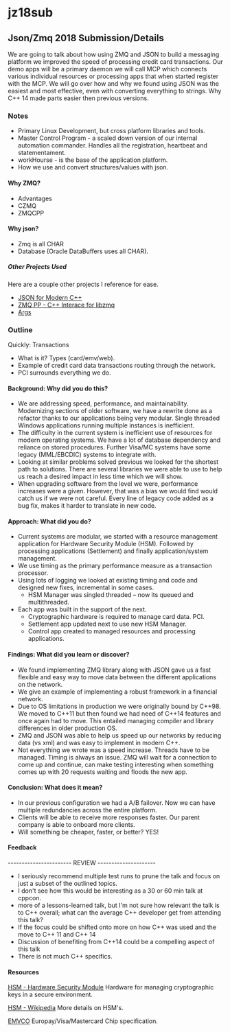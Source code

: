 # jz18sub
## Json/Zmq 2018 Submission/Details ##

We are going to talk about how using ZMQ and JSON to build a messaging platform we improved the speed of processing credit card transactions.
Our demo apps will be a primary daemon we will call MCP which connects various individual resources or processing apps that when started register with the MCP.
We will go over how and why we found using JSON was the easiest and most effective, even with converting everything to strings.
Why C++ 14 made parts easier then previous versions.


### Notes ###
- Primary Linux Development, but cross platform libraries and tools.
- Master Control Program - a scaled down version of our internal automation commander.  Handles all the registration, heartbeat and statementament.
- workHourse - is the base of the application platform.
- How we use and convert structures/values with json.

#### Why ZMQ?  ####
- Advantages
- CZMQ
- ZMQCPP

#### Why json? ####
- Zmq is all CHAR
- Database (Oracle DataBuffers uses all CHAR).

##### Other Projects Used ######
Here are a couple other projects I reference for ease.
- [JSON for Modern C++](https://github.com/nlohmann/json)
- [ZMQ PP - C++ Interace for libzmq](https://github.com/zeromq/zmqpp)
- [Args](https://github.com/Taywee/args)

### Outline ###
Quickly: Transactions  
- What is it? Types (card/emv/web).  
- Example of credit card data transactions routing through the network. 
- PCI surrounds everything we do. 

#### Background: Why did you do this?
- We are addressing speed, performance, and maintainability.   Modernizing sections of older software, we have a rewrite done as a refactor thanks to our applications being very modular.  Single threaded Windows applications running multiple instances is inefficient.   
- The difficulty in the current system is inefficient use of resources for modern operating systems. We have a lot of database dependency and reliance on stored procedures. Further Visa/MC systems have some legacy (MML/EBCDIC) systems to integrate with. 
- Looking at similar problems solved previous we looked for the shortest path to solutions. There are several libraries we were able to use to help us reach a desired impact in less time which we will show. 
- When upgrading software from the level we were, performance increases were a given.  However, that was a bias we would find would catch us if we were not careful.  Every line of legacy code added as a bug fix, makes it harder to translate in new code. 

#### Approach: What did you do? 
- Current systems are modular, we started with a resource management application for Hardware Security Module (HSM).  Followed by processing applications (Settlement) and finally application/system management. 
- We use timing as the primary performance measure as a transaction processor. 
- Using lots of logging we looked at existing timing and code and designed new fixes, incremental in some cases. 
  - HSM Manager was singled threaded – now its queued and multithreaded. 
- Each app was built in the support of the next. 
  - Cryptographic hardware is required to manage card data. PCI. 
  - Settlement app updated next to use new HSM Manager. 
  - Control app created to managed resources and processing applications. 

#### Findings: What did you learn or discover? 
- We found implementing ZMQ library along with JSON gave us a fast flexible and easy way to move data between the different applications on the network. 
- We give an example of implementing a robust framework in a financial network. 
- Due to OS limitations in production we were originally bound by C++98.  We moved to C++11 but then found we had need of C++14 features and once again had to move.  This entailed managing compiler and library differences in older production OS. 
- ZMQ and JSON was able to help us speed up our networks by reducing data (vs xml) and was easy to implement in modern C++. 
- Not everything we wrote was a speed increase. Threads have to be managed. Timing is always an issue. ZMQ will wait for a connection to come up and continue, can make testing interesting when something comes up with 20 requests waiting and floods the new app. 

#### Conclusion: What does it mean? 
- In our previous configuration we had a A/B failover. Now we can have multiple redundancies across the entire platform. 
- Clients will be able to receive more responses faster. Our parent company is able to onboard more clients. 
- Will something be cheaper, faster, or better? YES! 


#### Feedback
----------------------- REVIEW ---------------------
- I seriously recommend multiple test runs to prune the talk and focus on just a subset of the outlined topics.
- I don't see how this would be interesting as a 30 or 60 min talk at cppcon.
- more of a lessons-learned talk, but I'm not sure how relevant the talk is to C++ overall; what can the average C++ developer get from attending this talk?
- If the focus could be shifted onto more on how C++ was used and the move to C++ 11 and C++ 14
- Discussion of benefiting from C++14 could be a compelling aspect of this talk
- There is not much C++ specifics.



#### Resources ####
[HSM - Hardware Security Module](https://safenet.gemalto.com/data-encryption/hardware-security-modules-hsms)
Hardware for managing cryptographic keys in a secure environment.

[HSM - Wikipedia](https://en.wikipedia.org/wiki/Hardware_security_module)
More details on HSM's.

[EMVCO](http://www.emvco.com)
Europay/Visa/Mastercard Chip specification.

